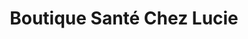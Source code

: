 ---
title: "Boutique Santé Chez Lucie"
url: /victoriaville/boutique-sante-chez-lucie/
shop: Kleidung
---
